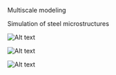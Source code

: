 Multiscale modeling 

Simulation of steel microstructures

![Alt text](https://i.imgur.com/fvbG0hW.png "Microstructures")

![Alt text](https://i.imgur.com/P4SHRBP.png "Grain boundaries")

![Alt text](https://i.imgur.com/JkadVpz.png "Dual-phase")


